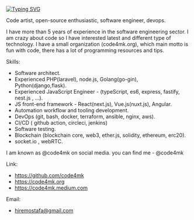 [![Typing SVG](https://readme-typing-svg.herokuapp.com?lines=code+artist+%2C+devops;software+engineer)](https://git.io/typing-svg)

Code artist, open-source enthusiastic, software engineer, devops.


I have more than 5 years of experience in the software engineering sector. I am crazy about code so I have interested latest and different type of technology. I have a small organization (code4mk.org), which main motto is fun with code, there has a lot of programming resources and tips.

Skills:
- Software architect.
- Experienced PHP(laravel), node.js, Golang(go-gin), Python(django,flask).
- Experienced JavaScript Engineer - (typeScript, es6, express, fastify, nest.js , ...).
- JS front-end framework - React(next.js), Vue.js(nuxt.js), Angular.
- Automation workflow and tooling development.
- DevOps (git, bash, docker, terraform, ansible, nginx, aws).
- CI/CD ( github action, circleci, jenkins)
- Software testing.
- Blockchain (blockchain core, web3, ether.js, solidity, ethereum, erc20).
- socket.io , webRTC. 


I am known as @code4mk on social media. you can find me -  @code4mk

Link:
- https://github.com/code4mk
- https://code4mk.org 
- https://code4mk.medium.com

Email:
- hiremostafa@gmail.com
